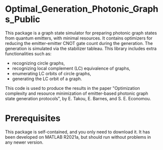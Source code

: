 # Optimal_Generation_Photonic_Graphs_Public
This package is a graph state simulator for preparing photonic graph states
from quantum emitters, with minimal resources. It contains optimizers for 
reducing the emitter-emitter CNOT gate count during the generation. 
The generation is simulated via the stabilizer tableau. 
This library includes extra functionalities such as: 
* recognizing circle graphs,
* recognizing local complement (LC) equivalence of graphs, 
* enumerating LC orbits of circle graphs, 
* generating the LC orbit of a graph.

This code is used 
to produce the results in the paper "Optimization complexity and resource 
minimization of emitter-based photonic graph state generation protocols", 
by E. Takou, E. Barnes, and S. E. Economou.

# Prerequisites
This package is self-contained, and you only need to download it. It has been
developed on MATLAB R2021a, but should run without problems in any newer
version.

